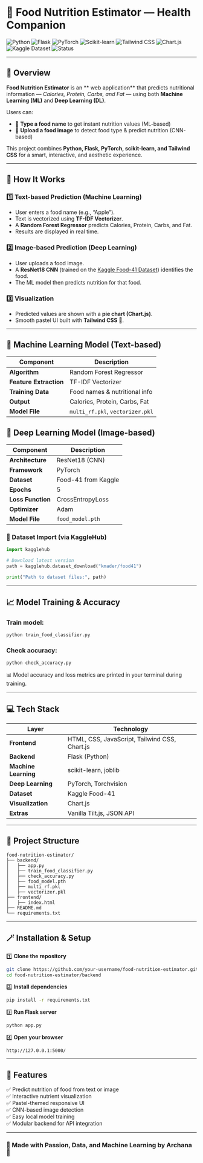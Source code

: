 # 🍓 Food Nutrition Estimator — Health Companion  

![Python](https://img.shields.io/badge/Python-3.13-blue)
![Flask](https://img.shields.io/badge/Flask-Backend-green)
![PyTorch](https://img.shields.io/badge/PyTorch-Deep%20Learning-red)
![Scikit-learn](https://img.shields.io/badge/ScikitLearn-Machine%20Learning-orange)
![Tailwind CSS](https://img.shields.io/badge/TailwindCSS-Frontend-purple)
![Chart.js](https://img.shields.io/badge/Chart.js-Visualization-pink)
![Kaggle Dataset](https://img.shields.io/badge/Dataset-Food41-blueviolet)
![Status](https://img.shields.io/badge/Status-Active-success)

---

## 🌟 Overview  

**Food Nutrition Estimator** is an ** web application** that predicts nutritional information — *Calories, Protein, Carbs, and Fat* — using both **Machine Learning (ML)** and **Deep Learning (DL)**.  

Users can:
- 📝 **Type a food name** to get instant nutrition values (ML-based)
- 📸 **Upload a food image** to detect food type & predict nutrition (CNN-based)

This project combines **Python, Flask, PyTorch, scikit-learn, and Tailwind CSS** for a smart, interactive, and aesthetic experience.

---

## 🧠 How It Works  

### 1️⃣ Text-based Prediction (Machine Learning)
- User enters a food name (e.g., “Apple”).
- Text is vectorized using **TF-IDF Vectorizer**.
- A **Random Forest Regressor** predicts Calories, Protein, Carbs, and Fat.
- Results are displayed in real time.

### 2️⃣ Image-based Prediction (Deep Learning)
- User uploads a food image.
- A **ResNet18 CNN** (trained on the [Kaggle Food-41 Dataset](https://www.kaggle.com/datasets/kmader/food41)) identifies the food.
- The ML model then predicts nutrition for that food.

### 3️⃣ Visualization
- Predicted values are shown with a **pie chart (Chart.js)**.
- Smooth pastel UI built with **Tailwind CSS** 🌷.

---

## 🧩 Machine Learning Model (Text-based)  

| Component | Description |
|------------|-------------|
| **Algorithm** | Random Forest Regressor |
| **Feature Extraction** | TF-IDF Vectorizer |
| **Training Data** | Food names & nutritional info |
| **Output** | Calories, Protein, Carbs, Fat |
| **Model File** | `multi_rf.pkl`, `vectorizer.pkl` |


## 🤖 Deep Learning Model (Image-based)

| Component           | Description         |
| ------------------- | ------------------- |
| **Architecture**    | ResNet18 (CNN)      |
| **Framework**       | PyTorch             |
| **Dataset**         | Food-41 from Kaggle |
| **Epochs**          | 5                   |
| **Loss Function**   | CrossEntropyLoss    |
| **Optimizer**       | Adam                |
| **Model File**      | `food_model.pth`    |

### 🧾 Dataset Import (via KaggleHub)
```python
import kagglehub

# Download latest version
path = kagglehub.dataset_download("kmader/food41")

print("Path to dataset files:", path)
```

---

## 📈 Model Training & Accuracy  

### Train model:
```bash
python train_food_classifier.py
```

### Check accuracy:
```bash
python check_accuracy.py
```

📊 Model accuracy and loss metrics are printed in your terminal during training.

---

## 💻 Tech Stack  

| Layer | Technology |
|--------|-------------|
| **Frontend** | HTML, CSS, JavaScript, Tailwind CSS, Chart.js |
| **Backend** | Flask (Python) |
| **Machine Learning** | scikit-learn, joblib |
| **Deep Learning** | PyTorch, Torchvision |
| **Dataset** | Kaggle Food-41 |
| **Visualization** | Chart.js |
| **Extras** | Vanilla Tilt.js, JSON API |

---

## 🧾 Project Structure  

```
food-nutrition-estimator/
├── backend/
│   ├── app.py
│   ├── train_food_classifier.py
│   ├── check_accuracy.py
│   ├── food_model.pth
│   ├── multi_rf.pkl
│   ├── vectorizer.pkl
├── frontend/
│   ├── index.html
├── README.md
└── requirements.txt
```

---

## 🪄 Installation & Setup  

1️⃣ **Clone the repository**
```bash
git clone https://github.com/your-username/food-nutrition-estimator.git
cd food-nutrition-estimator/backend
```

2️⃣ **Install dependencies**
```bash
pip install -r requirements.txt
```

3️⃣ **Run Flask server**
```bash
python app.py
```

4️⃣ **Open your browser**
```
http://127.0.0.1:5000/
```

---

## 🌈 Features  

✅ Predict nutrition of food from text or image  
✅ Interactive nutrient visualization   
✅ Pastel-themed responsive UI  
✅ CNN-based image detection  
✅ Easy local model training  
✅ Modular backend for API integration  

---

### 💖 Made with Passion, Data, and Machine Learning by Archana 🌸
